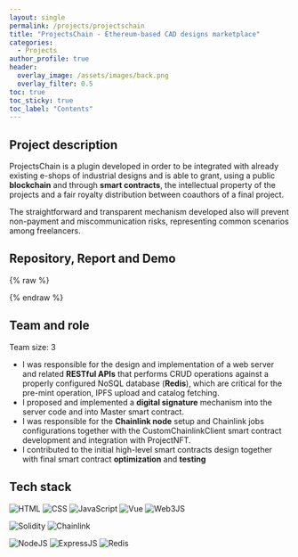 ```yaml
---
layout: single
permalink: /projects/projectschain
title: "ProjectsChain - Ethereum-based CAD designs marketplace"
categories:
  - Projects
author_profile: true
header:
  overlay_image: /assets/images/back.png
  overlay_filter: 0.5
toc: true
toc_sticky: true
toc_label: "Contents"
---
```



## Project description

ProjectsChain is a plugin developed in order to be integrated with already existing e-shops of industrial designs and is able to grant, using a public **blockchain** and through **smart contracts**, the intellectual property of the projects and a fair royalty distribution between coauthors of a final project. 

The straightforward and transparent mechanism developed also will prevent non-payment and miscommunication risks, representing common scenarios among freelancers.

## Repository, Report and Demo

{% raw %}
<center>
  <a href="https://github.com/vicentinileonardo/projectschain" target="_blank" class="btn"><i class="fa fa-github" style="font-size: 42px;"></i></a>
  <a href="/projects/reports/projects_chain.pdf" target="_blank" class="btn"><i class="fa fa-file-pdf-o" style="font-size: 42px;"></i></a>
  <a href="https://drive.google.com/file/d/1NBfR3Tln6dz7mGiXHSfOW1VU1A21XQo1/view?usp=sharing" target="_blank" class="btn"><i class="fa fa-video-camera" aria-hidden="true" style="font-size: 42px;"></i></a>
</center>
{% endraw %}


## Team and role

Team size: 3

+ I was responsible for the design and implementation of a web server and related **RESTful APIs** that performs CRUD operations against a properly configured NoSQL database (**Redis**),
which are critical for the pre-mint operation, IPFS upload and catalog fetching.
+ I proposed and implemented a **digital signature** mechanism into the server code and into
Master smart contract.
+ I was responsible for the **Chainlink node** setup and Chainlink jobs configurations together with the CustomChainlinkClient smart contract development and integration with ProjectNFT.
+ I contributed to the initial high-level smart contracts design together with final smart contract **optimization** and **testing**


## Tech stack

![HTML](https://img.shields.io/badge/HTML5-E34F26?style=for-the-badge&logo=html5&logoColor=white)
![CSS](https://img.shields.io/badge/CSS3-1572B6?style=for-the-badge&logo=css3&logoColor=white)
![JavaScript](https://img.shields.io/badge/JavaScript-323330?style=for-the-badge&logo=javascript&logoColor=F7DF1E)
![Vue](https://img.shields.io/badge/Vue.js-35495E?style=for-the-badge&logo=vuedotjs&logoColor=4FC08D)
![Web3JS](https://img.shields.io/badge/web3.js-F16822?style=for-the-badge&logo=web3.js&logoColor=white)

![Solidity](https://img.shields.io/badge/Solidity-e6e6e6?style=for-the-badge&logo=solidity&logoColor=black)
![Chainlink](https://img.shields.io/badge/chainlink-375BD2?style=for-the-badge&logo=chainlink&logoColor=white)

![NodeJS](https://img.shields.io/badge/Node.js-339933?style=for-the-badge&logo=nodedotjs&logoColor=white) 
![ExpressJS](https://img.shields.io/badge/Express.js-000000?style=for-the-badge&logo=express&logoColor=white)
![Redis](https://img.shields.io/badge/redis-CC0000.svg?&style=for-the-badge&logo=redis&logoColor=white)
